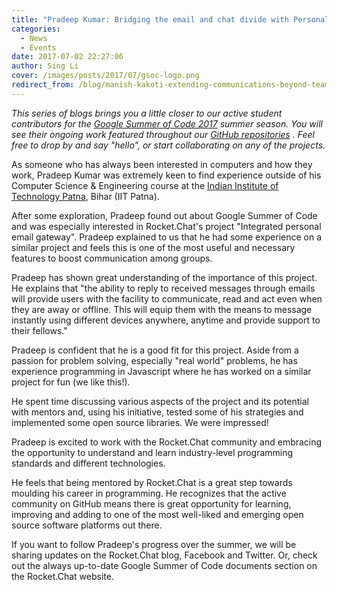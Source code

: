 ```yaml
---
title: "Pradeep Kumar: Bridging the email and chat divide with Personal Gateway"
categories:
  - News
  - Events
date: 2017-07-02 22:27:06
author: Sing Li
cover: /images/posts/2017/07/gsoc-logo.png
redirect_from: /blog/manish-kakoti-extending-communications-beyond-teams-with-rocketchat-federation
---
```

_This series of blogs brings you a little closer to our active student contributors for the [Google Summer of Code 2017](https://rocket.chat/docs/contributing/google-summer-of-code) summer season. You will see their ongoing work featured throughout our [GitHub repositories](https://github.com/RocketChat) . Feel free to drop by and say "hello", or start collaborating on any of the projects._

As someone who has always been interested in computers and how they work, Pradeep Kumar was extremely keen to find experience outside of his Computer Science & Engineering course at the [Indian Institute of Technology Patna](https://iitp.ac.in/), Bihar (IIT Patna). 

After some exploration, Pradeep found out about Google Summer of Code and was especially interested in Rocket.Chat's project "Integrated personal email gateway". Pradeep explained to us that he had some experience on a similar project and feels this is one of the most useful and necessary features to boost communication among groups.

Pradeep has shown great understanding of the importance of this project. He explains that "the ability to reply to received messages through emails will provide users with the facility to communicate, read and act even when they are away or offline. This will equip them with the means to message instantly using different devices anywhere, anytime and provide support to their fellows."

Pradeep is confident that he is a good fit for this project. Aside from a passion for problem solving, especially "real world" problems, he has experience programming in Javascript where he has worked on a similar project for fun (we like this!).

He spent time discussing various aspects of the project and its potential with mentors and, using his initiative, tested some of his strategies and implemented some open source libraries. We were impressed!

Pradeep is excited to work with the Rocket.Chat community and embracing the opportunity to understand and learn industry-level programming standards and different technologies. 

He feels that being mentored by Rocket.Chat is a great step towards moulding his career in programming. He recognizes that the active community on GitHub means there is great opportunity for learning, improving and adding to one of the most well-liked and emerging open source software platforms out there.

If you want to follow Pradeep's progress over the summer, we will be sharing updates on the Rocket.Chat blog, Facebook and Twitter. Or, check out the always up-to-date Google Summer of Code documents section on the Rocket.Chat website.

